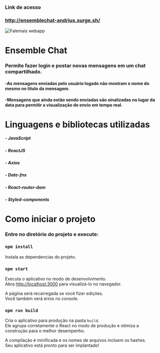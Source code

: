 ### Link de acesso
### http://ensemblechat-andrius.surge.sh/

![Falemais webapp](https://i.ibb.co/VSGZwgk/Capturar.png)
# Ensemble Chat

### Permite fazer login e postar novas mensagens em um chat compartilhado.
#### -As mensagens enviadas pelo usuário logado não mostram o nome do mesmo no titulo da mensagem.
#### -Mensagens que ainda estão sendo enviadas são sinalizadas no lugar da data para permitir a visualização de envio em tempo real.

# Linguagens e bibliotecas utilizadas

##### - JavaScript
##### - ReactJS
##### - Axios
##### - Date-fns
##### - React-router-dom
##### - Styled-components

# Como iniciar o projeto

### Entre no diretório do projeto e execute:

### `npm install`

Instala as dependencias do projeto.

### `npm start`

Executa o aplicativo no modo de desenvolvimento.<br />
Abra [http://localhost:3000](http://localhost:3000) para visualizá-lo no navegador.

A página será recarregada se você fizer edições. <br />
Você também verá erros no console.

### `npm run build`

Cria o aplicativo para produção na pasta `build`. <br />
Ele agrupa corretamente o React no modo de produção e otimiza a construção para o melhor desempenho.

A compilação é minificada e os nomes de arquivos incluem os hashes. <br />
Seu aplicativo está pronto para ser implantado!